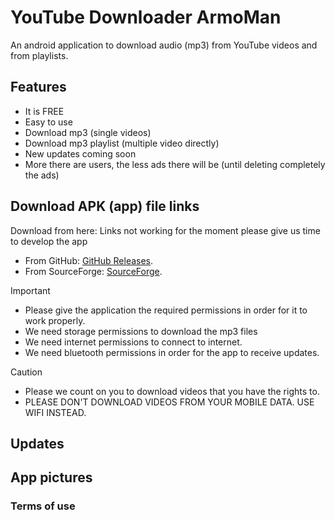 # YouTube Downloader ArmoMan
An android application to download audio (mp3) from YouTube videos and from playlists.


## Features
* It is FREE
* Easy to use
* Download mp3 (single videos)
* Download mp3 playlist (multiple video directly)
* New updates coming soon
* More there are users, the less ads there will be (until deleting completely the ads)
  
## Download APK (app) file links
Download from here:
Links not working for the moment please give us time to develop the app
* From GitHub: [GitHub Releases](https://pages.github.com/).
* From SourceForge: [SourceForge](https://pages.github.com/).


> [!IMPORTANT]
>* Please give the application the required permissions in order for it to work properly.
>* We need storage permissions to download the mp3 files
>* We need internet permissions to connect to internet.
>* We need bluetooth permissions in order for the app to receive updates.

> [!CAUTION]
> * Please we count on you to download videos that you have the rights to.
> * PLEASE DON'T DOWNLOAD VIDEOS FROM YOUR MOBILE DATA. USE WIFI INSTEAD.
## Updates

## App pictures

### Terms of use
